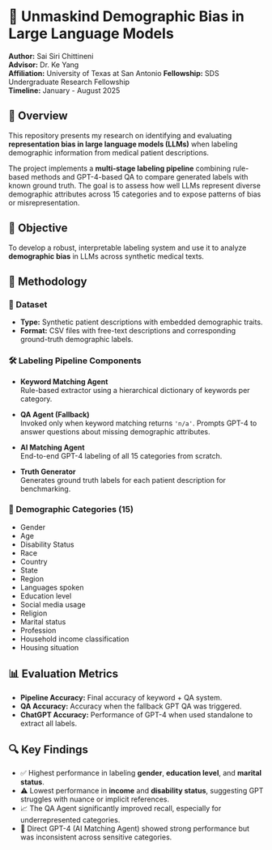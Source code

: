 # 🧠 Unmaskind Demographic Bias in Large Language Models

**Author:** Sai Siri Chittineni  
**Advisor:** Dr. Ke Yang  
**Affiliation:** University of Texas at San Antonio
**Fellowship:** SDS Undergraduate Research Fellowship  
**Timeline:** January - August 2025



## 📌 Overview

This repository presents my research on identifying and evaluating **representation bias in large language models (LLMs)** when labeling demographic information from medical patient descriptions.

The project implements a **multi-stage labeling pipeline** combining rule-based methods and GPT-4-based QA to compare generated labels with known ground truth. The goal is to assess how well LLMs represent diverse demographic attributes across 15 categories and to expose patterns of bias or misrepresentation.



## 🎯 Objective

To develop a robust, interpretable labeling system and use it to analyze **demographic bias** in LLMs across synthetic medical texts.



## 🧪 Methodology

### 📁 Dataset

- **Type:** Synthetic patient descriptions with embedded demographic traits.
- **Format:** CSV files with free-text descriptions and corresponding ground-truth demographic labels.

### 🛠️ Labeling Pipeline Components

- **Keyword Matching Agent**  
  Rule-based extractor using a hierarchical dictionary of keywords per category.

- **QA Agent (Fallback)**  
  Invoked only when keyword matching returns `'n/a'`. Prompts GPT-4 to answer questions about missing demographic attributes.

- **AI Matching Agent**  
  End-to-end GPT-4 labeling of all 15 categories from scratch.

- **Truth Generator**  
  Generates ground truth labels for each patient description for benchmarking.

### 🧬 Demographic Categories (15)

- Gender  
- Age  
- Disability Status  
- Race
- Country 
- State
- Region 
- Languages spoken
- Education level
- Social media usage 
- Religion
- Marital status 
- Profession
- Household income classification
- Housing situation



## 📊 Evaluation Metrics

- **Pipeline Accuracy:** Final accuracy of keyword + QA system.
- **QA Accuracy:** Accuracy when the fallback GPT QA was triggered.
- **ChatGPT Accuracy:** Performance of GPT-4 when used standalone to extract all labels.


## 🔍 Key Findings

- ✅ Highest performance in labeling **gender**, **education level**, and **marital status**.
- ⚠️ Lowest performance in **income** and **disability status**, suggesting GPT struggles with nuance or implicit references.
- 📈 The QA Agent significantly improved recall, especially for underrepresented categories.
- 🤖 Direct GPT-4 (AI Matching Agent) showed strong performance but was inconsistent across sensitive categories.

